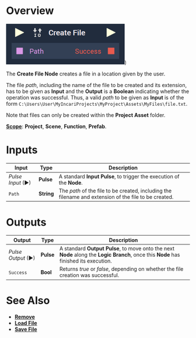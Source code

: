 # Overview

![The Create File Node.](../../.gitbook/assets/createfile_2.png))

The **Create File Node** creates a file in a location given by the user. 

The file _path_, including the name of the file to be created and its extension, has to be given as **Input** and the **Output** is a **Boolean** indicating whether the operation was successful. Thus, a valid *path* to be given as **Input** is of the form `C:\Users\User\MyIncariProjects\MyProject\Assets\MyFiles\file.txt`.

Note that files can only be created within the **Project Asset** folder.

[**Scope**](../overview.md#scopes): **Project**, **Scene**, **Function**, **Prefab**.

# Inputs

|Input|Type|Description|
|---|---|---|
|*Pulse Input* (►)|**Pulse**|A standard **Input Pulse**, to trigger the execution of the **Node**.|
| `Path` | **String** | The *path* of the file to be created, including the filename and extension of the file to be created.  |

# Outputs

|Output|Type|Description|
|---|---|---|
|*Pulse Output* (►)|**Pulse**|A standard **Output Pulse**, to move onto the next **Node** along the **Logic Branch**, once this **Node** has finished its execution.|
| `Success` | **Bool** | Returns _true_ or _false_, depending on whether the file creation was successful.  |

# See Also

* [**Remove**](remove.md)
* [**Load File**](loadfile.md)
* [**Save File**](savefile.md)


